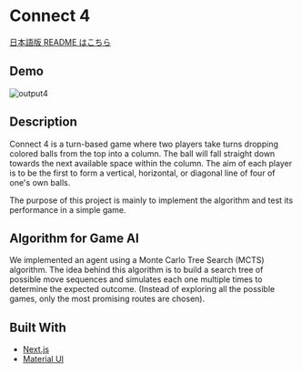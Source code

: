 # Connect 4

[日本語版 README はこちら](https://github.com/TeamE-React/connect-4/blob/main/README-ja.md)

## Demo

![output4](https://user-images.githubusercontent.com/66197642/145369246-8c00ffa9-d208-4bd7-b5e8-638a211ee43b.gif)

## Description

Connect 4 is a turn-based game where two players take turns dropping colored balls from the top into a column. The ball will fall straight down towards the next available space within the column. The aim of each player is to be the first to form a vertical, horizontal, or diagonal line of four of one's own balls.
  
The purpose of this project is mainly to implement the algorithm and test its performance in a simple game.

## Algorithm for Game AI

We implemented an agent using a Monte Carlo Tree Search (MCTS) algorithm.
The idea behind this algorithm is to build a search tree of possible move sequences and simulates each one multiple times to determine the expected outcome.  (Instead of exploring all the possible games, only the most promising routes are chosen).


## Built With

* [Next.js](https://nextjs.org/)
* [Material UI](https://mui.com/)







